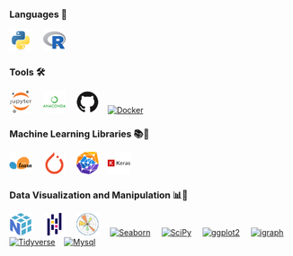 
### Languages 🚀
[<img src="https://github.com/devicons/devicon/blob/master/icons/python/python-original.svg" alt="Python" width="40" height="40">](https://docs.python.org/3/) &nbsp;&nbsp;&nbsp;
[<img src="https://github.com/devicons/devicon/blob/master/icons/r/r-original.svg" alt="R" width="40" height="40">](https://www.r-project.org)

### Tools 🛠️
[<img src="https://github.com/devicons/devicon/blob/master/icons/jupyter/jupyter-original-wordmark.svg" alt="Jupyter" width="40" height="40">](https://jupyter.org) &nbsp;&nbsp;&nbsp;
[<img src="https://github.com/devicons/devicon/blob/master/icons/anaconda/anaconda-original-wordmark.svg" alt="Anaconda" width="40" height="40">](https://www.anaconda.com/) &nbsp;&nbsp;&nbsp;
[<img src="https://github.com/devicons/devicon/blob/master/icons/github/github-original.svg" alt="GitHub" width="40" height="40">](https://github.com/)&nbsp;&nbsp;&nbsp;
[<img src="https://upload.wikimedia.org/wikipedia/commons/thumb/4/4e/Docker_%28container_engine%29_logo.svg/1220px-Docker_%28container_engine%29_logo.svg.png" alt="Docker" width="140" height="40">](https://www.docker.com) &nbsp;&nbsp;&nbsp;

### Machine Learning Libraries 📚🤖
[<img src="https://github.com/devicons/devicon/blob/master/icons/scikitlearn/scikitlearn-original.svg" alt="Sklearn" width="40" height="40">](https://scikit-learn.org/stable/) &nbsp;&nbsp;&nbsp;
[<img src="https://github.com/devicons/devicon/blob/master/icons/pytorch/pytorch-original.svg" alt="PyTorch" width="40" height="40">](https://pytorch.org/) &nbsp;&nbsp;&nbsp;
[<img src="https://raw.githubusercontent.com/pyg-team/pyg_sphinx_theme/master/pyg_sphinx_theme/static/img/pyg_logo.png" alt="PyTorch Geometric" width="40" height="40">](https://pytorch-geometric.readthedocs.io/en/latest/)&nbsp;&nbsp;&nbsp;
[<img src="https://github.com/devicons/devicon/blob/master/icons/keras/keras-original-wordmark.svg" alt="Keras" width="40" height="40">](https://keras.io/) &nbsp;&nbsp;&nbsp;

### Data Visualization and Manipulation 📊🔧
[<img src="https://github.com/devicons/devicon/blob/master/icons/numpy/numpy-original.svg" alt="NumPy" width="40" height="40">](https://numpy.org/) &nbsp;&nbsp;&nbsp;
[<img src="https://github.com/devicons/devicon/blob/master/icons/pandas/pandas-original.svg" alt="Pandas" width="40" height="40">](https://pandas.pydata.org/) &nbsp;&nbsp;&nbsp;
[<img src="https://github.com/devicons/devicon/blob/master/icons/matplotlib/matplotlib-original.svg" alt="Matplotlib" width="40" height="40">](https://matplotlib.org/) &nbsp;&nbsp;&nbsp;
[<img src="https://seaborn.pydata.org/_images/logo-tall-lightbg.svg" alt="Seaborn" width="40" height="40">](https://seaborn.pydata.org/) &nbsp;&nbsp;&nbsp;
[<img src="https://scipy.org/images/logo.svg" alt="SciPy" width="40" height="40">](https://www.scipy.org/) &nbsp;&nbsp;&nbsp;
[<img src="https://ggplot2.tidyverse.org/logo.png" alt="ggplot2" width="40" height="40">](https://ggplot2.tidyverse.org/) &nbsp;&nbsp;&nbsp;
[<img src="https://igraph.org/img/igraph_logo_white.svg" alt="igraph" width="40" height="40">](https://igraph.org/r/) &nbsp;&nbsp;&nbsp;
[<img src="https://upload.wikimedia.org/wikipedia/commons/f/ff/Tidyverse_hex_logo.png" alt="Tidyverse" width="40" height="40">](https://www.tidyverse.org/)&nbsp;&nbsp;&nbsp;
[<img src="https://www.mysql.com/common/logos/logo-mysql-170x115.png" alt="Mysql" width="60" height="40">](https://www.mysql.com/it/)
